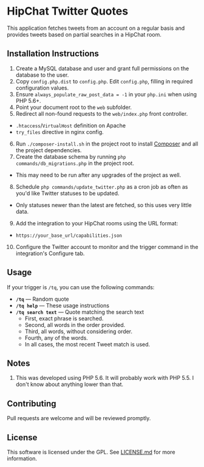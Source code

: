 # HipChat Twitter Quotes
This application fetches tweets from an account on a regular basis and provides tweets based on partial searches in a HipChat room.

## Installation Instructions
1. Create a MySQL database and user and grant full permissions on the database to the user.
2. Copy `config.php.dist` to `config.php`. Edit `config.php`, filling in required configuration values.
3. Ensure `always_populate_raw_post_data = -1` in your `php.ini` when using PHP 5.6+.
4. Point your document root to the `web` subfolder.
5. Redirect all non-found requests to the `web/index.php` front controller.
  * `.htaccess`/`VirtualHost` definition on Apache
  * `try_files` directive in nginx config.
6. Run `./composer-install.sh` in the project root to install [Composer](https://getcomposer.org) and all the project dependencies.
7. Create the database schema by running `php commands/db_migrations.php` in the project root.
  * This may need to be run after any upgrades of the project as well.
8. Schedule `php commands/update_twitter.php` as a cron job as often as you'd like Twitter statuses to be updated.
  * Only statuses newer than the latest are fetched, so this uses very little data.
9. Add the integration to your HipChat rooms using the URL format:
  * `https://your_base_url/capabilities.json`
10. Configure the Twitter account to monitor and the trigger command in the integration's Configure tab.

## Usage
If your trigger is `/tq`, you can use the following commands:
* **`/tq`** &mdash; Random quote
* **`/tq help`** &mdash; These usage instructions
* **`/tq search text`** &mdash; Quote matching the search text
  * First, exact phrase is searched.
  * Second, all words in the order provided.
  * Third, all words, without considering order.
  * Fourth, any of the words.
  * In all cases, the most recent Tweet match is used.
 

## Notes
1. This was developed using PHP 5.6. It will probably work with PHP 5.5. I don't know about anything lower than that.

## Contributing
Pull requests are welcome and will be reviewed promptly.

## License
This software is licensed under the GPL. See [LICENSE.md](LICENSE.md) for more information.
